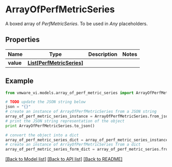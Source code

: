 # ArrayOfPerfMetricSeries

A boxed array of *PerfMetricSeries*. To be used in *Any* placeholders. 

## Properties
Name | Type | Description | Notes
------------ | ------------- | ------------- | -------------
**value** | [**List[PerfMetricSeries]**](PerfMetricSeries.md) |  | 

## Example

```python
from vmware_vi.models.array_of_perf_metric_series import ArrayOfPerfMetricSeries

# TODO update the JSON string below
json = "{}"
# create an instance of ArrayOfPerfMetricSeries from a JSON string
array_of_perf_metric_series_instance = ArrayOfPerfMetricSeries.from_json(json)
# print the JSON string representation of the object
print ArrayOfPerfMetricSeries.to_json()

# convert the object into a dict
array_of_perf_metric_series_dict = array_of_perf_metric_series_instance.to_dict()
# create an instance of ArrayOfPerfMetricSeries from a dict
array_of_perf_metric_series_form_dict = array_of_perf_metric_series.from_dict(array_of_perf_metric_series_dict)
```
[[Back to Model list]](../README.md#documentation-for-models) [[Back to API list]](../README.md#documentation-for-api-endpoints) [[Back to README]](../README.md)


